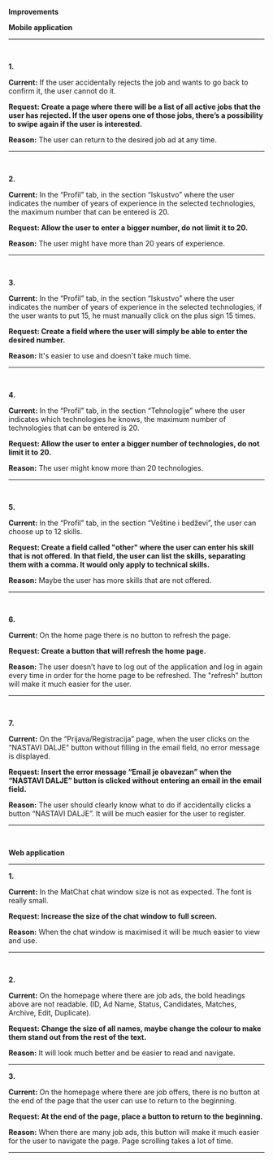 **Improvements**﻿


﻿**Mobile application**<hr>﻿

**1.**

**Current:** If the user accidentally rejects the job and wants to go back to confirm it, the user cannot do it.

**Request: Create a page where there will be a list of all active jobs that the user has rejected. If the user opens one of those jobs, there’s a possibility to swipe again if the user is interested.**

**Reason:** The user can return to the desired job ad at any time.
<hr>﻿

**2.**

**Current:** In the “Profil” tab, in the section “Iskustvo”  where the user indicates the number of years of experience in the selected technologies, the maximum number that can be entered is 20.

**Request: Allow the user to enter a bigger number, do not limit it to 20.**

**Reason:** The user might have more than 20 years of experience.
<hr>﻿

**3.**

**Current:** In the “Profil” tab, in the section “Iskustvo” where the user indicates the number of years of experience in the selected technologies, if the user wants to put 15, he must manually click on the plus sign 15 times.

**Request: Create a field where the user will simply be able to enter the desired number.**

**Reason:** It's easier to use and doesn't take much time.
<hr>﻿

**4.**

**Current:** In the “Profil” tab, in the section “Tehnologije” where the user indicates which technologies he knows, the maximum number of technologies that can be entered is 20.

**Request: Allow the user to enter a bigger number of technologies, do not limit it to 20.**

**Reason:** The user might know more than 20 technologies.
<hr>﻿



**5.**

**Current:** In the “Profil” tab, in the section “Veštine i bedževi”, the user can choose up to 12 skills.

**Request: Create a field called "other" where the user can enter his skill that is not offered. In that field, the user can list the skills, separating them with a comma. It would only apply to technical skills.**

**Reason:** Maybe the user has more skills that are not offered.
<hr>﻿

**6.**

**Current:** On the home page there is no button to refresh the page.

**Request: Create a button that will refresh the home page.**

**Reason:** The user doesn’t have to log out of the application and log in again every time in order for the home page to be refreshed. The "refresh" button will make it much easier for the user.
<hr>﻿

**7.**

**Current:** On the “Prijava/Registracija” page, when the user clicks on the “NASTAVI DALJE” button without filling in the email field, no error message is displayed.

**Request: Insert the error message “Email je obavezan” when the “NASTAVI DALJE” button is clicked without entering an email in the email field.**

**Reason:** The user should clearly know what to do if accidentally clicks a button “NASTAVI DALJE”. It will be much easier for the user to register.
<hr>﻿

**Web application**
<hr>

**1.**

**Current:** In the MatChat chat window size is not as expected. The font is really small.

**Request: Increase the size of the chat window to full screen.**

**Reason:** When the chat window is maximised it will be much easier to view and use.
<hr>﻿

**2.**

**Current:** On the homepage where there are job ads, the bold headings above are not readable. (ID, Ad Name, Status, Candidates, Matches, Archive, Edit, Duplicate).

**Request: Change the size of all names, maybe change the colour to make them stand out from the rest of the text.**

**Reason:** It will look much better and be easier to read and navigate.
<hr>


**3.**

**Current:** On the homepage where there are job offers, there is no button at the end of the page that the user can use to return to the beginning.

**Request: At the end of the page, place a button to return to the beginning.**

**Reason:** When there are many job ads, this button will make it much easier for the user to navigate the page. Page scrolling takes a lot of time.
<hr>





